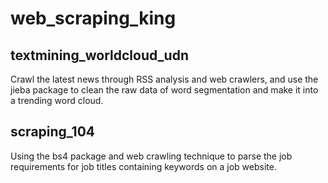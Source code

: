# web_scraping_king

## textmining_worldcloud_udn
Crawl the latest news through RSS analysis 
and web crawlers, and use the jieba package 
to clean the raw data of word segmentation 
and make it into a trending word cloud.


## scraping_104
Using the bs4 package and web crawling technique 
to parse the job requirements for job titles 
containing keywords on a job website.




